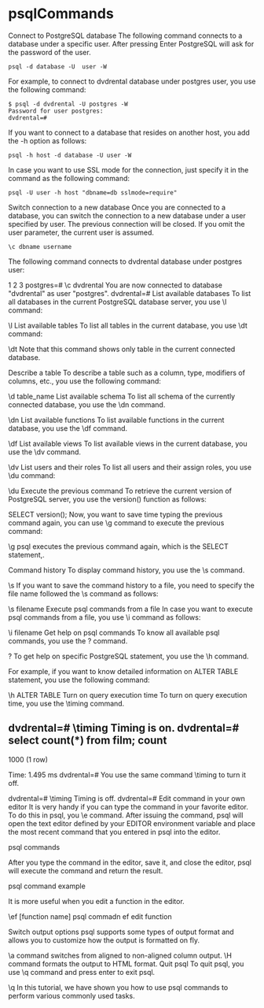 # psqlCommands

Connect to PostgreSQL database
The following command connects to a database under a specific user. After pressing Enter PostgreSQL will ask for the password of the user.

```
psql -d database -U  user -W
```

For example, to connect to dvdrental database under postgres user, you use the following command:

```
$ psql -d dvdrental -U postgres -W
Password for user postgres:
dvdrental=#
```

If you want to connect to a database that resides on another host, you add the -h option as follows:

```
psql -h host -d database -U user -W
```

In case you want to use SSL mode for the connection, just specify it in the command as the following command:

```
psql -U user -h host "dbname=db sslmode=require"
```

Switch connection to a new database
Once you are connected to a database, you can switch the connection to a new database under a user specified by user. The previous connection will be closed. If you omit the user parameter, the current user is assumed.

```
\c dbname username
```

The following command connects to dvdrental database under postgres user:

1
2
3
postgres=# \c dvdrental
You are now connected to database "dvdrental" as user "postgres".
dvdrental=#
List available databases
To list all databases in the current PostgreSQL database server, you use \l command:

\l
List available tables
To list all tables in the current database, you use \dt command:

\dt
Note that this command shows only table in the current connected database.

Describe a table
To describe a table such as a column, type, modifiers of columns, etc., you use the following command:

\d table_name
List available schema
To list all schema of the currently connected database, you use the \dn command.

\dn
List available functions
To list available functions in the current database, you use the \df command.

\df
List available views
To list available views in the current database, you use the \dv command.

\dv
List users and their roles
To list all users and their assign roles, you use \du command:

\du
Execute the previous command
To retrieve the current version of PostgreSQL server, you use the version() function as follows:

SELECT version();
Now, you want to save time typing the previous command again, you can use \g command to execute the previous command:

\g
psql executes the previous command again, which is the SELECT statement,.

Command history
To display command history, you use the \s command.

\s
If you want to save the command history to a file, you need to specify the file name followed the \s command as follows:

\s filename
Execute psql commands from a file
In case you want to execute psql commands from a file, you use \i command as follows:

\i filename
Get help on psql commands
To know all available psql commands, you use the \? command.

\?
To get help on specific PostgreSQL statement, you use the \h command.

For example, if you want to know detailed information on ALTER TABLE statement, you use the following command:

\h ALTER TABLE
Turn on query execution time
To turn on query execution time, you use the \timing command.

dvdrental=# \timing
Timing is on.
dvdrental=# select count(*) from film;
 count
-------
  1000
(1 row)
 
Time: 1.495 ms
dvdrental=#
You use the same command \timing to turn it off.

dvdrental=# \timing
Timing is off.
dvdrental=#
Edit command in your own editor
It is very handy if you can type the command in your favorite editor. To do this in psql, you \e command. After issuing the command, psql will open the text editor defined by your EDITOR environment variable and place the most recent command that you entered in psql into the editor.

psql commands

After you type the command in the editor, save it, and close the editor, psql will execute the command and return the result.

psql command example

It is more useful when you edit a function in the editor.

\ef [function name]
psql commadn ef edit function

Switch output options
psql supports some types of output format and allows you to customize how the output is formatted on fly.

 \a command switches from aligned to non-aligned column output.
 \H command formats the output to HTML format.
Quit psql
To quit psql, you use \q command and press enter to exit psql.

\q
In this tutorial, we have shown you how to use psql commands to perform various commonly used tasks.